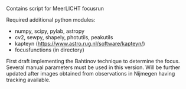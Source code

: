Contains script for MeerLICHT focusrun

Required additional python modules:
* numpy, scipy, pylab, astropy
* cv2, sewpy, shapely, photutils, peakutils
* kapteyn (https://www.astro.rug.nl/software/kapteyn/)
* focusfunctions (in directory)

First draft implementing the Bahtinov technique to determine the focus. Several manual parameters must be used in this version. Will be further updated after images obtained from observations in Nijmegen having tracking available.
